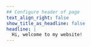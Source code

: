 ```yaml
---
## Configure header of page
text_align_right: false
show_title_as_headline: false
headline: |
  Hi, welcome to my website!
---
```


<!-- this is a subheadline -->


